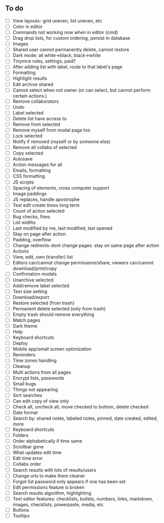 ## To do
- [ ] View layouts- grid uneven, list uneven, etc  
- [ ] Color in editor
- [ ] Commands not working now when in editor (cmd)
- [ ] Drag drop lists, for custom ordering, persist in database
- [ ] Images
- [ ] Shared user cannot permanently delete, cannot restore
- [ ] Dark mode: all white->black, black->white
- [ ] Tinymce rules, settings, paid?
- [ ] After adding list with label, route to that label's page
- [ ] Formatting
- [ ] Highlight results
- [ ] Edit archive shared
- [ ] Cannot select when not owner (or can select, but cannot perform certain actions.)
- [ ] Remove collaborators
- [ ] Undo
- [ ] Label selected
- [ ] Delete list have access to
- [ ] Remove from selected
- [ ] Remove myself from modal page too
- [ ] Lock selected
- [ ] Notify if removed (myself or by someone else)
- [ ] Remove all collabs of selected
- [ ] Copy selected
- [ ] Autosave
- [ ] Action messages for all
- [ ] Emails, formatting
- [ ] CSS formatting
- [ ] JS scripts
- [ ] Spacing of elements, cross computer support
- [ ] Image paddings
- [ ] JS replaces, handle apostrophe
- [ ] Test edit create times long term
- [ ] Count of action selected
- [ ] Bug checks, fixes
- [ ] List widths
- [ ] Last modified by me, last modified, last opened
- [ ] Stay on page after action
- [ ] Padding, overflow
- [ ] Change redirects-dont change pages. stay on same page after action
- [ ] Actions
- [ ] View, edit, own (transfer) list
- [ ] Editors can/cannot change permissions/share, viewers can/cannot download/print/copy
- [ ] Confirmation modals
- [ ] Unarchive selected
- [ ] Add/remove label selected
- [ ] Text size setting
- [ ] Download/export
- [ ] Restore selected (from trash)
- [ ] Permanent delete selected (only from trash)
- [ ] Empty trash should remove everything
- [ ] Match pages
- [ ] Dark theme
- [ ] Help
- [ ] Keyboard shortcuts
- [ ] Deploy
- [ ] Mobile app/small screen optimization
- [ ] Reminders
- [ ] Time zones handling
- [ ] Cleanup
- [ ] Multi actions from all pages
- [ ] Encrypt lists, passwords
- [ ] Small bugs
- [ ] Things not appearing
- [ ] Sort searches
- [ ] Can edit copy of view only
- [ ] Check all, uncheck all, move checked to bottom, delete checked
- [ ] Date format
- [ ] Search by: shared notes, labeled notes, pinned, date created, edited, more
- [ ] Keyboard shortcuts
- [ ] Folders
- [ ] Order alphabetically if time same
- [ ] Scrollbar gone
- [ ] What updates edit time
- [ ] Edit time error
- [ ] Collabs order
- [ ] Search results with lots of results/users
- [ ] Change urls to make them cleaner
- [ ] Forgot list password only appears if one has been set
- [ ] Edit permissions feature is broken
- [ ] Search results algorithm, highlighting
- [ ] Text editor features: checklists, bullets, numbers, links, markdown, images, checklists, powerpaste, media, etc
- [ ] Buttons
- [ ] Tooltips